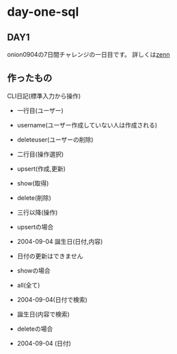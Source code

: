 # day-one-sql

## DAY1
onion0904の7日間チャレンジの一日目です。
詳しくは[zenn]()

## 作ったもの
CLI日記(標準入力から操作)

- 一行目(ユーザー)
 - username(ユーザー作成していない人は作成される)
 - deleteuser(ユーザーの削除)

- 二行目(操作選択)
 - upsert(作成,更新)
 - show(取得)
 - delete(削除)

- 三行以降(操作)
 - upsertの場合
  - 2004-09-04 誕生日(日付,内容)
  - 日付の更新はできません
 - showの場合
  - all(全て)
  - 2004-09-04(日付で検索)
  - 誕生日(内容で検索)
 - deleteの場合
  - 2004-09-04 (日付)